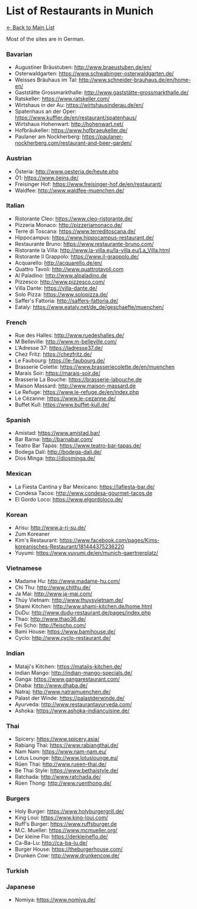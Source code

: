 # List of Restaurants in Munich
[<- Back to Main List](./README.md)

Most of the sites are in German.

### Bavarian

* Augustiner Bräustuben: http://www.braeustuben.de/en/
* Osterwaldgarten: https://www.schwabinger-osterwaldgarten.de/ 
* Weisses Bräuhaus im Tal: http://www.schneider-brauhaus.de/en/home-en/
* Gaststätte Grossmarkthalle: http://www.gaststätte-grossmarkthalle.de/ 
* Ratskeller: https://www.ratskeller.com/
* Wirtshaus in der Au: https://wirtshausinderau.de/en/
* Spatenhaus an der Oper: https://www.kuffler.de/en/restaurant/spatenhaus/
* Wirtshaus Hohenwart: http://hohenwart.net/ 
* Hofbräukeller: https://www.hofbraeukeller.de/ 
* Paulaner am Nockherberg: https://paulaner-nockherberg.com/restaurant-and-beer-garden/

### Austrian

* Österia: http://www.oesteria.de/heute.php 
* Ö1: https://www.öeins.de/ 
* Freisinger Hof: https://www.freisinger-hof.de/en/restaurant/
* Waldfee: http://www.waldfee-muenchen.de/ 


### Italian

* Ristorante Cleo: https://www.cleo-ristorante.de/ 
* Pizzeria Monaco: http://pizzeriamonaco.de/ 
* Terre di Toscana: https://www.terreditoscana.de/ 
* Hippocampus: https://www.hippocampus-restaurant.de/
* Restaurante Bruno: https://www.restaurante-bruno.com/ 
* Ristorante la Villa: http://www.la-villa.eu/la-villa.eu/La_Villa.html 
* Ristorante Il Grappolo: https://www.il-grappolo.de/ 
* Acquarello: http://acquarello.de/en/
* Quattro Tavoli: http://www.quattrotavoli.com 
* Al Paladino: http://www.alpaladino.de 
* Pizzesco: http://www.pizzesco.com/ 
* Villa Dante: https://villa-dante.de/ 
* Solo Pizza: https://www.solopizza.de/ 
* Saffer's Fattoria: http://saffers-fattoria.de/ 
* Eataly: https://www.eataly.net/de_de/geschaefte/muenchen/ 

### French

* Rue des Halles: http://www.ruedeshalles.de/ 
* M Belleville: http://www.m-belleville.com/ 
* L'Adresse 37: https://ladresse37.de/
* Chez Fritz: https://chezfritz.de/ 
* Le Faubourg: https://le-faubourg.de/ 
* Brasserie Colette: https://www.brasseriecolette.de/en/muenchen
* Marais Soir: https://marais-soir.de/ 
* Brasserie La Bouche: https://brasserie-labouche.de 
* Maison Massard: http://www.maison-massard.de
* Le Refuge: https://www.le-refuge.de/en/index.php
* Le Cézanne: https://www.le-cezanne.de/ 
* Buffet Kull: https://www.buffet-kull.de/ 

### Spanish

* Amistad: https://www.amistad.bar/
* Bar Barna: http://barnabar.com/
* Teatro Bar Tapas: https://www.teatro-bar-tapas.de/
* Bodega Dalí: http://bodega-dali.de/
* Dios Minga: http://diosminga.de/

### Mexican

* La Fiesta Cantina y Bar Mexicano: https://lafiesta-bar.de/
* Condesa Tacos: http://www.condesa-gourmet-tacos.de
* El Gordo Loco: https://www.elgordoloco.de/

### Korean

* Arisu: http://www.a-ri-su.de/
* Zum Koreaner
* Kim's Restaurant: https://www.facebook.com/pages/Kims-koreanisches-Restaurant/181444375236220
* Yuyumi: https://www.yuyumi.de/en/munich-gaertnerplatz/

### Vietnamese

* Madame Hu: http://www.madame-hu.com/
* Chi Thu: http://www.chithu.de/
* Ja Mai: http://www.ja-mai.com/
* Thúy Vietnam: http://www.thuysvietnam.de/
* Shami Kitchen: http://www.shami-kitchen.de/home.html
* DuDu: http://www.dudu-restaurant.de/pages/index.php
* Thao: http://www.thao36.de/
* Fei Scho: http://feischo.com/
* Bami House: https://www.bamihouse.de/
* Cyclo: http://www.cyclo-restaurant.de/

### Indian

* Mataji's Kitchen: https://matajis-kitchen.de/
* Indian Mango: http://indian-mango-specials.de/
* Ganga: https://www.gangarestaurant.com/
* Dhaba: http://www.dhaba.de/
* Natraj: http://www.natrajmuenchen.de/
* Palast der Winde: https://palastderwinde.de/
* Ayurveda: http://www.restaurantayurveda.com/
* Ashoka: https://www.ashoka-indiancuisine.de/


### Thai

* Spicery: https://www.spicery.asia/
* Rabiang Thai: https://www.rabiangthai.de/
* Nam Nam: https://www.nam-nam.eu/
* Lotus Lounge: http://www.lotuslounge.eu/
* Rüen Thai: http://www.rueen-thai.de/
* Be Thai Style: https://www.bethaistyle.de/
* Ratchada: http://www.ratchada.de/
* Rüen Thong: http://www.ruenthong.de/

### Burgers

* Holy Burger: https://www.holyburgergrill.de/
* King Loui: https://www.king-loui.com/
* Ruff's Burger: https://www.ruffsburger.de
* M.C. Mueller: https://www.mcmueller.org/
* Der kleine Flo: https://derkleineflo.de/
* Ca-Ba-Lu: http://ca-ba-lu.de/
* Burger House: https://theburgerhouse.com/
* Drunken Cow: http://www.drunkencow.de/

### Turkish

### Japanese

* Nomiya: https://www.nomiya.de/


